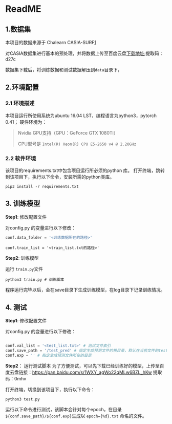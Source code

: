 # ReadME

## 1.数据集
本项目的数据来源于 Chalearn CASIA-SURF[1](https://competitions.codalab.org/competitions/20853#learn_the_details) 

对CASIA数据集进行基本的预处理，并将数据上传至百度云盘[下载地址](https://pan.baidu.com/s/1uKopv4uTpALKKPqzuFBOyg);提取码：d27c 



数据集下载后，将训练数据和测试数据解压到`data`目录下，

## 2.环境配置
### 2.1 环境描述

本项目运行所使用系统为ubuntu 16.04 LST，编程语言为python3，pytorch 0.41；
硬件环境为：
> Nvidia GPU支持（GPU：GeForce GTX 1080Ti）
> 
> CPU型号是 `Intel(R) Xeon(R) CPU E5-2650 v4 @ 2.20GHz`

### 2.2 软件环境
该项目的requirements.txt中包含项目运行所必须的python 库。
打开终端，跳转到该项目下，执行以下命令，安装所需的python类库。
```
pip3 install -r requirements.txt
```



## 3. 训练模型

**Step1**: 修改配置文件

对config.py 的变量进行以下修改：

```python
conf.data_folder = '<训练数据所在的路径>' 
```

``` 
conf.train_list = '<train_list.txt的路径>'
```

**Step2**: 训练模型

运行 `train.py`文件

```
python3 train.py # 训练脚本
```



程序运行完毕以后，会在save目录下生成训练模型，在log目录下记录训练情况。

## 4. 测试

**Step1**:  修改配置文件

对config.py 的变量进行以下修改：

```python

conf.val_list = '<test_list.txt>' # 测试文件索引
conf.save_path = '/test_pred' # 指定生成预测文件的根目录，默认在当前文件的test_pred 目录下
conf.exp = '' # 指定生成预测文件所在的目录

```


**Step2**： 运行测试脚本
为了方便测试，可以先下载已经训练好的模型，上传至百度云盘链接：https://pan.baidu.com/s/1WXY_agWo22qMLw6BZL_hKw 
提取码：0mhv 

打开终端，切换到该项目下，执行以下命令：
```
python3 test.py
```

运行以下命令进行测试，该脚本会针对每个epoch，在目录`${conf.save_path}/${conf.exp}`生成以 `epoch={%d}.txt` 命名的文件。 

